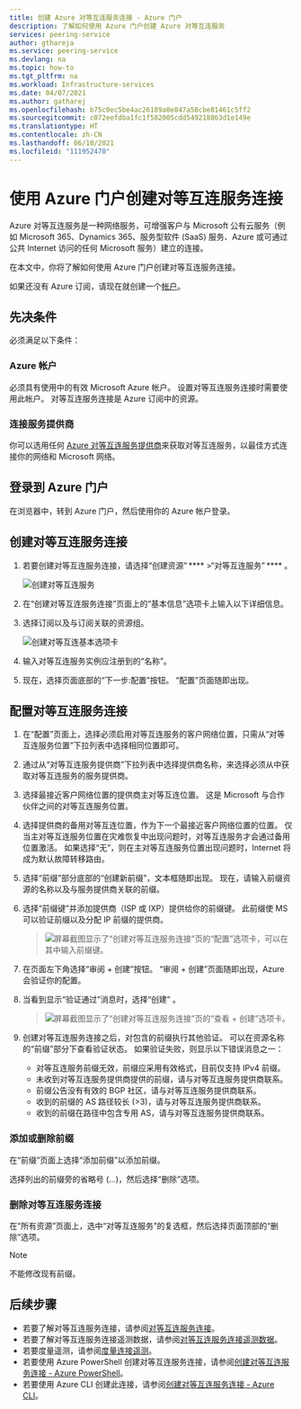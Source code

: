 ```yaml
---
title: 创建 Azure 对等互连服务连接 - Azure 门户
description: 了解如何使用 Azure 门户创建 Azure 对等互连服务
services: peering-service
author: gthareja
ms.service: peering-service
ms.devlang: na
ms.topic: how-to
ms.tgt_pltfrm: na
ms.workload: Infrastructure-services
ms.date: 04/07/2021
ms.author: gatharej
ms.openlocfilehash: b75c0ec5be4ac26189a0e847a58cbe81461c5ff2
ms.sourcegitcommit: c072eefdba1fc1f582005cdd549218863d1e149e
ms.translationtype: HT
ms.contentlocale: zh-CN
ms.lasthandoff: 06/10/2021
ms.locfileid: "111952470"
---
```

# <a name="create-peering-service-connection-using-the-azure-portal"></a>使用 Azure 门户创建对等互连服务连接

Azure 对等互连服务是一种网络服务，可增强客户与 Microsoft 公有云服务（例如 Microsoft 365、Dynamics 365、服务型软件 (SaaS) 服务、Azure 或可通过公共 Internet 访问的任何 Microsoft 服务）建立的连接。

在本文中，你将了解如何使用 Azure 门户创建对等互连服务连接。

如果还没有 Azure 订阅，请现在就创建一个[帐户](https://azure.microsoft.com/free/?WT.mc_id=A261C142F)。

> 

## <a name="prerequisites"></a>先决条件

必须满足以下条件：

### <a name="azure-account"></a>Azure 帐户

必须具有使用中的有效 Microsoft Azure 帐户。 设置对等互连服务连接时需要使用此帐户。 对等互连服务连接是 Azure 订阅中的资源。 

### <a name="connectivity-provider"></a>连接服务提供商

你可以选用任何 [Azure 对等互连服务提供商](./location-partners.md)来获取对等互连服务，以最佳方式连接你的网络和 Microsoft 网络。




## <a name="sign-in-to-the-azure-portal"></a>登录到 Azure 门户

在浏览器中，转到 Azure 门户，然后使用你的 Azure 帐户登录。

## <a name="create-a-peering-service-connection"></a>创建对等互连服务连接

1. 若要创建对等互连服务连接，请选择“创建资源” ****  >“对等互连服务” **** 。

    ![创建对等互连服务](./media/peering-service-portal/peering-servicecreate.png)

1. 在“创建对等互连服务连接”页面上的“基本信息”选项卡上输入以下详细信息。

 
1. 选择订阅以及与订阅关联的资源组。

   ![创建对等互连基本选项卡](./media/peering-service-portal/peering-servicebasics.png)

1. 输入对等互连服务实例应注册到的“名称”。
 
1. 现在，选择页面底部的“下一步:配置”按钮。 “配置”页面随即出现。

## <a name="configure-the-peering-service-connection"></a>配置对等互连服务连接

1. 在“配置”页面上，选择必须启用对等互连服务的客户网络位置，只需从“对等互连服务位置”下拉列表中选择相同位置即可。 

1. 通过从“对等互连服务提供商”下拉列表中选择提供商名称，来选择必须从中获取对等互连服务的服务提供商。

1. 选择最接近客户网络位置的提供商主对等互连位置。 这是 Microsoft 与合作伙伴之间的对等互连服务位置。

1. 选择提供商的备用对等互连位置，作为下一个最接近客户网络位置的位置。 仅当主对等互连服务位置在灾难恢复中出现问题时，对等互连服务才会通过备用位置激活。 如果选择“无”，则在主对等互连服务位置出现问题时，Internet 将成为默认故障转移路由。

 
1. 选择“前缀”部分底部的“创建新前缀”，文本框随即出现。 现在，请输入前缀资源的名称以及与服务提供商关联的前缀。

1. 选择“前缀键”并添加提供商（ISP 或 IXP）提供给你的前缀键。 此前缀使 MS 可以验证前缀以及分配 IP 前缀的提供商。
   > ![屏幕截图显示了“创建对等互连服务连接”页的“配置”选项卡，可以在其中输入前缀键。](./media/peering-service-portal/peering-serviceconfiguration.png)

1. 在页面左下角选择“审阅 + 创建”按钮。 “审阅 + 创建”页面随即出现，Azure 会验证你的配置。
    

1. 当看到显示“验证通过”消息时，选择“创建” 。

   > ![屏幕截图显示了“创建对等互连服务连接”页的“查看 + 创建”选项卡。](./media/peering-service-portal/peering-service-prefix.png)


1. 创建对等互连服务连接之后，对包含的前缀执行其他验证。 可以在资源名称的“前缀”部分下查看验证状态。 如果验证失败，则显示以下错误消息之一：

   - 对等互连服务前缀无效，前缀应采用有效格式，目前仅支持 IPv4 前缀。
   - 未收到对等互连服务提供商提供的前缀，请与对等互连服务提供商联系。
   - 前缀公告没有有效的 BGP 社区，请与对等互连服务提供商联系。
   - 收到的前缀的 AS 路径较长 (>3)，请与对等互连服务提供商联系。
   - 收到的前缀在路径中包含专用 AS，请与对等互连服务提供商联系。

### <a name="add-or-remove-a-prefix"></a>添加或删除前缀

在“前缀”页面上选择“添加前缀”以添加前缀。

选择列出的前缀旁的省略号 (...)，然后选择“删除”选项。

### <a name="delete-a-peering-service-connection"></a>删除对等互连服务连接

在“所有资源”页面上，选中“对等互连服务”的复选框，然后选择页面顶部的“删除”选项。

> [!NOTE]
> 不能修改现有前缀。
>

## <a name="next-steps"></a>后续步骤

- 若要了解对等互连服务连接，请参阅[对等互连服务连接](connection.md)。
- 若要了解对等互连服务连接遥测数据，请参阅[对等互连服务连接遥测数据](connection-telemetry.md)。
- 若要度量遥测，请参阅[度量连接遥测](measure-connection-telemetry.md)。
- 若要使用 Azure PowerShell 创建对等互连服务连接，请参阅[创建对等互连服务连接 - Azure PowerShell](powershell.md)。
- 若要使用 Azure CLI 创建此连接，请参阅[创建对等互连服务连接 - Azure CLI](cli.md)。